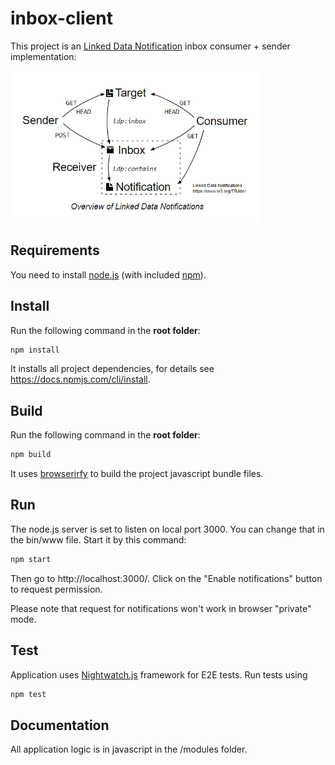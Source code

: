 # inbox-client
This project is an [Linked Data Notification](https://www.w3.org/TR/ldn/) inbox consumer + sender implementation:

<img src="ldn-overview.png" alt="Overview of Linked Data Notifications" width=400 />

## Requirements
You need to install [node.js](https://nodejs.org/) (with included [npm](https://www.npmjs.com/get-npm)).
<!--Also, you will need [Python](https://www.python.org/downloads/) of version **2.7.xx**.
because of https://github.com/digitalbazaar/rdf-canonize/issues/5-->

## Install
Run the following command in the **root folder**:
```bat
npm install
```
It installs all project dependencies, for details see https://docs.npmjs.com/cli/install.

## Build
Run the following command in the **root folder**:
```bat
npm build
```
It uses [browserirfy](http://browserify.org/) to build the project javascript bundle files.

## Run
The node.js server is set to listen on local port 3000. You can change that in the bin/www file.
Start it by this command:
```bat
npm start
```
Then go to http://localhost:3000/. Click on the "Enable notifications" button to request permission.

Please note that request for notifications won't work in browser "private" mode.

## Test
Application uses [Nightwatch.js](https://nightwatchjs.org/) framework for E2E tests.
Run tests using
```bat
npm test
```

## Documentation
All application logic is in javascript in the /modules folder. 
